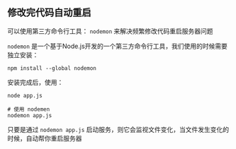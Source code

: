 ## 修改完代码自动重启

可以使用第三方命令行工具： `nodemon` 来解决频繁修改代码重启服务器问题

`nodemon` 是一个基于Node.js开发的一个第三方命令行工具，我们使用的时候需要独立安装：

```shell
npm install --global nodemon
```

安装完成后，使用：

```shell
node app.js

# 使用 nodemen
nodemon app.js
```

只要是通过 `nodemon app.js` 启动服务，则它会监视文件变化，当文件发生变化的时候，自动帮你重启服务器

